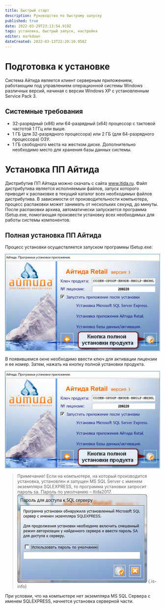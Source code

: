 ```yaml
---
title: Быстрый старт
description: Руководство по быстрому запуску
published: true
date: 2022-03-29T23:13:54.919Z
tags: установка, быстрый запуск, настройка
editor: markdown
dateCreated: 2022-03-13T22:20:10.958Z
---
```


# Подготовка к установке

Система Айтида является клиент серверным приложением, работающим под управлением операционной системы Windows различных версий, начиная с версии Windows XP с установленным Service Pack 3.

## Системные требования
- 32-разрядный (x86) или 64-разрядный (x64) процессор с тактовой частотой 1 ГГц или выше.
- 1 ГБ (для 32-разрядного процессора) или 2 ГБ (для 64-разрядного процессора) ОЗУ.
- 1 ГБ свободного места на жестком диске. Дополнительно необходимо место для хранения базы данных системы.

# Установка ПП Айтида

Дистрибутив ПП Айтида можно скачать с сайта www.itida.ru.
Файл дистрибутива является исполняемым файлов, запуск которого приводит к распаковке в текущий каталог всех необходимых файлов дистрибутива. В зависимости от производительности компьютера, процесс распаковки может занимать от нескольких секунд, до минуты. После распаковки архива, автоматически запускается программа ISetup.exe, помогающая произвести установку всех необходимых для работы системы компонентов.

## Полная установка ПП Айтида
Процесс установки осуществляется запуском программы ISetup.exe:

![enter-license.png](/images/quick-start/enter-license.png)

В появившемся окне необходимо ввести ключ для активации лицензии и ее номер. Затем, нажать на кнопку полной установки продукта.

![full-install.png](/images/quick-start/full-install.png)

> Примечание! Если на компьютере, на который производится установка, установлен и запущен MS SQL Server с именем экземпляра SQLEXPRESS, то программа установки запросит пароль sa. Пароль по умолчанию – Itida2017.
![sa-password-promt.png](/images/quick-start/sa-password-promt.png)
{.is-info}

При условии, что на компьютере нет экземпляра MS SQL Сервера с именем SQLEXPRESS, начнется установка серверной части.